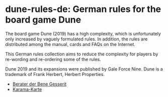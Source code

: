 # dune-rules-de: German rules for the board game Dune 

The board game Dune (2019) has a high complexity, which is unfortunately only increased by vaguely formulated rules.
In addition, the rules are distributed among the manual, cards and FAQs on the Internet.

This German rules collection aims to reduce the complexity for players by re-wording and re-ordering some of the rules.

Dune 2019 and its expansions were published by Gale Force Nine. 
Dune is a trademark of Frank Herbert, Herbert Properties.

* [Berater der Bene Gesserit](berater.md)
* [Karama-Karte](karama.md)